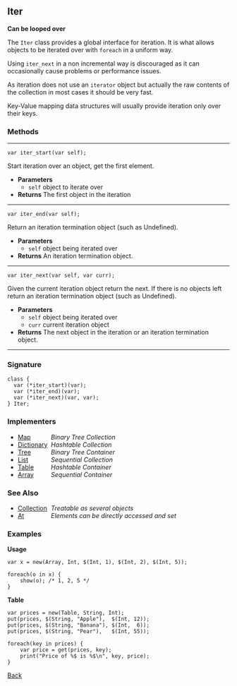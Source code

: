 Iter
----
__Can be looped over__

The `Iter` class provides a global interface for iteration. It is what allows objects to be iterated over with `foreach` in a uniform way.

Using `iter_next` in a non incremental way is discouraged as it can occasionally cause problems or performance issues.

As iteration does not use an `iterator` object but actually the raw contents of the collection in most cases it should be very fast.

Key-Value mapping data structures will usually provide iteration only over their keys.


### Methods

-------------------------------

    var iter_start(var self);

Start iteration over an object, get the first element.

* __Parameters__
    * `self` object to iterate over
* __Returns__ The first object in the iteration

------------------------------- 

    var iter_end(var self);

Return an iteration termination object (such as Undefined).

* __Parameters__
    * `self` object being iterated over
* __Returns__ An iteration termination object.

------------------------------- 

    var iter_next(var self, var curr);

Given the current iteration object return the next. If there is no objects left return an iteration termination object (such as Undefined).

* __Parameters__
    * `self` object being iterated over
    * `curr` current iteration object
* __Returns__ The next object in the iteration or an iteration termination object.

------------------------------- 


### Signature


    class {
      var (*iter_start)(var);
      var (*iter_end)(var);
      var (*iter_next)(var, var);
    } Iter;
    

### Implementers

* <span style="width:75px; float:left;">[Map](map)</span> _Binary Tree Collection_
* <span style="width:75px; float:left;">[Dictionary](dictionary)</span> _Hashtable Collection_
* <span style="width:75px; float:left;">[Tree](tree)</span> _Binary Tree Container_
* <span style="width:75px; float:left;">[List](list)</span> _Sequential Collection_
* <span style="width:75px; float:left;">[Table](table)</span> _Hashtable Container_
* <span style="width:75px; float:left;">[Array](array)</span> _Sequential Container_


### See Also

* <span style="width:75px; float:left;">[Collection](collection)</span> _Treatable as several objects_
* <span style="width:75px; float:left;">[At](at)</span> _Elements can be directly accessed and set_


### Examples

__Usage__

    var x = new(Array, Int, $(Int, 1), $(Int, 2), $(Int, 5));
    
    foreach(o in x) {
        show(o); /* 1, 2, 5 */
    }
    
__Table__

    var prices = new(Table, String, Int);
    put(prices, $(String, "Apple"),  $(Int, 12)); 
    put(prices, $(String, "Banana"), $(Int,  6)); 
    put(prices, $(String, "Pear"),   $(Int, 55)); 

    foreach(key in prices) {
        var price = get(prices, key);
        print("Price of %$ is %$\n", key, price);
    }

[Back](/documentation)
